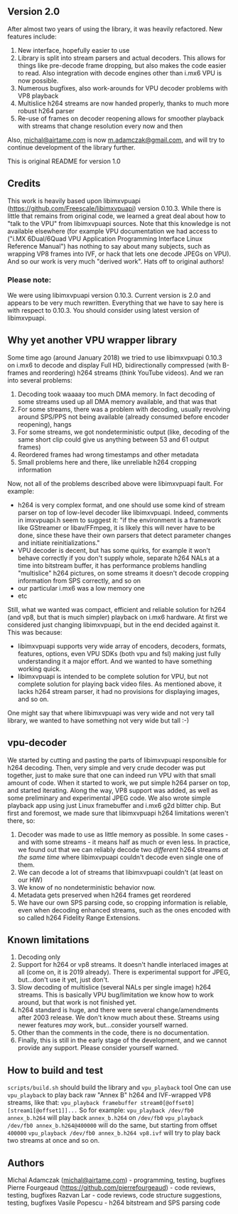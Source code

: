 ## Version 2.0

After almost two years of using the library, it was heavily refactored. New features include:
1) New interface, hopefully easier to use
2) Library is split into stream parsers and actual decoders. This allows for things like pre-decode
frame dropping, but also makes the code easier to read. Also integration with decode engines
other than i.mx6 VPU is now possible.
3) Numerous bugfixes, also work-arounds for VPU decoder problems with VP8 playback
4) Multislice h264 streams are now handed properly, thanks to much more robust h264 parser
5) Re-use of frames on decoder reopening allows for smoother playback with streams that
change resolution every now and then

Also, michal@airtame.com is now m.adamczak@gmail.com, and will try to continue development
of the library further.

This is original README for version 1.0

## Credits
This work is heavily based upon libimxvpuapi (https://github.com/Freescale/libimxvpuapi) version 0.10.3. While there is little that remains from original code, we learned a great deal about how to "talk to the VPU" from libimxvpuapi sources. Note that this knowledge is not available elsewhere (for example VPU documentation we had access to ("i.MX 6Dual/6Quad VPU Application Programming Interface Linux Reference Manual") has nothing to say about many subjects, such as wrapping VP8 frames into IVF, or hack that lets one decode JPEGs on VPU). And so our work is very much "derived work". Hats off to original authors!

### Please note:
We were using libimxvpuapi version 0.10.3. Current version is 2.0 and appears to be very much rewritten. Everything that we have to say here is with respect to 0.10.3. You should consider using latest version of libimxvpuapi.

## Why yet another VPU wrapper library
Some time ago (around January 2018) we tried to use libimxvpuapi 0.10.3 on i.mx6 to decode and
display Full HD, bidirectionally compressed (with B-frames and reordering) h264 streams
(think YouTube videos). And we ran into several problems:
1) Decoding took waaaay too much DMA memory. In fact decoding of some streams used up all DMA memory available, and that was that
2) For some streams, there was a problem with decoding, usually revolving around SPS/PPS not being available (already consumed before encoder reopening), hangs
3) For some streams, we got nondeterministic output (like, decoding of the same short clip could give us anything between 53 and 61 output frames)
4) Reordered frames had wrong timestamps and other metadata
5) Small problems here and there, like unreliable h264 cropping information

Now, not all of the problems described above were libimxvpuapi fault. For example:
- h264 is very complex format, and one should use some kind of stream parser on top of low-level decoder like libimxvpuapi. Indeed, comments in imxvpuapi.h seem to suggest it: "if the environment is a framework like GStreamer or libav/FFmpeg, it is likely this will never have to be done, since these have their own parsers that detect parameter changes and initiate reinitializations."
- VPU decoder is decent, but has some quirks, for example it won't behave correctly if you don't supply whole, separate h264 NALs at a time into bitstream buffer, it has performance problems handling "multislice" h264 pictures, on some streams it doesn't decode cropping information from SPS correctly, and so on
- our particular i.mx6 was a low memory one
- etc

Still, what we wanted was compact, efficient and reliable solution for h264 (and vp8, but that is much simpler) playback on i.mx6 hardware. At first we considered just changing
libimxvpuapi, but in the end decided against it. This was because:
- libimxvpuapi supports very wide array of encoders, decoders, formats, features, options, even VPU SDKs (both vpu and fsl) making just fully understanding it a major effort. And we wanted to have something working quick.
- libimxvpuapi is intended to be complete solution for VPU, but not complete solution for playing back video files. As mentioned above, it lacks h264 stream parser, it had no provisions for displaying images, and so on.

One might say that where libimxvpuapi was very wide and not very tall library, we wanted to have something not very wide but tall :-)

## vpu-decoder
We started by cutting and pasting the parts of libimxvpuapi responsible for h264 decoding. Then, very simple and very crude decoder was put together, just to make sure that one can indeed run VPU with that small amount of code. When it started to work, we put simple h264 parser on top, and started iterating. Along the way, VP8 support was added, as well as some preliminary and experimental JPEG code. We also wrote simple playback app using just Linux framebuffer and i.mx6 g2d blitter chip. But first and foremost, we made sure that libimxvpuapi h264 limitations weren't there, so:
1) Decoder was made to use as little memory as possible. In some cases - and with some streams - it means half as much or even less. In practice, we found out that we can reliably decode two _different_ h264 streams _at the same time_ where libimxvpuapi couldn't decode even single one of them.
2) We can decode a lot of streams that libimxvpuapi couldn't (at least on our HW)
3) We know of no nondeterministic behavior now. 
4) Metadata gets preserved when h264 frames get reordered
5) We have our own SPS parsing code, so cropping information is reliable, even when decoding enhanced streams, such as the ones encoded with so called h264 Fidelity Range Extensions.

## Known limitations
1) Decoding only
2) Support for h264 or vp8 streams. It doesn't handle interlaced images at all (come on, it is 2019 already). There is experimental support for JPEG, but...don't use it yet, just don't.
3) Slow decoding of multislice (several NALs per single image) h264 streams. This is basically VPU bug/limitation we know how to work around, but that work is not finished yet.
4) h264 standard is huge, and there were several change/amendments after 2003 release. We don't know much about these. Streams using newer features _may_ work, but...consider yourself warned.
5) Other than the comments in the code, there is no documentation.
6) Finally, this is still in the early stage of the development, and we cannot provide any support. Please consider yourself warned.

## How to build and test
`scripts/build.sh` should build the library and `vpu_playback` tool
One can use `vpu_playback` to play back raw "Annex B" h264 and IVF-wrapped VP8 streams, like that:
`vpu_playback framebuffer stream0[@offset0] [stream1[@offset1]]...`
So for example:
`vpu_playback /dev/fb0 annex_b.h264` will play back `annex_b.h264` on `/dev/fb0`
`vpu_playback /dev/fb0 annex_b.h264@400000` will do the same, but starting from offset `400000`
`vpu_playback /dev/fb0 annex_b.h264 vp8.ivf` will try to play back two streams at once
and so on.

## Authors

Michal Adamczak (michal@airtame.com) - programming, testing, bugfixes
Pierre Fourgeaud (https://github.com/pierrefourgeaud) - code reviews, testing, bugfixes
Razvan Lar - code reviews, code structure suggestions, testing, bugfixes
Vasile Popescu - h264 bitstream and SPS parsing code
